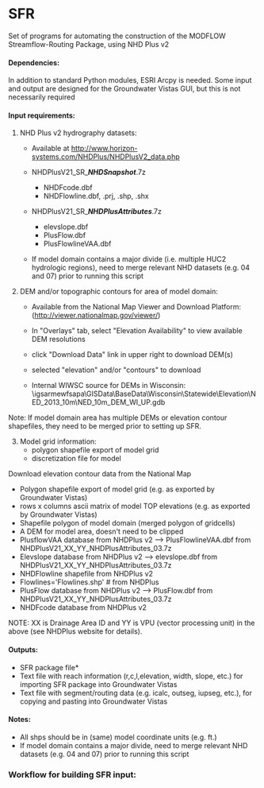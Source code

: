 SFR
===
Set of programs for automating the construction of the MODFLOW Streamflow-Routing Package, using NHD Plus v2


#### Dependencies:

In addition to standard Python modules, ESRI Arcpy is needed.
Some input and output are designed for the Groundwater Vistas GUI, but this is not necessarily required

#### Input requirements:

1) NHD Plus v2 hydrography datasets:
	* Available at http://www.horizon-systems.com/NHDPlus/NHDPlusV2_data.php
	* NHDPlusV21_SR_**_NHDSnapshot_**.7z
		* NHDFcode.dbf
		* NHDFlowline.dbf, .prj, .shp, .shx
	* NHDPlusV21_SR_**_NHDPlusAttributes_**.7z
		* elevslope.dbf
		* PlusFlow.dbf
		* PlusFlowlineVAA.dbf

	* If model domain contains a major divide (i.e. multiple HUC2 hydrologic regions), need to merge relevant NHD datasets (e.g. 04 and 07) prior to running this script
 

2) DEM and/or topographic contours for area of model domain:
	* Available from the National Map Viewer and Download Platform: (http://viewer.nationalmap.gov/viewer/)
	* In "Overlays" tab, select "Elevation Availability" to view available DEM resolutions
	* click "Download Data" link in upper right to download DEM(s)
	* selected "elevation" and/or "contours" to download
	
	* Internal WIWSC source for DEMs in Wisconsin: 		\\igsarmewfsapa\GISData\BaseData\Wisconsin\Statewide\Elevation\NED_2013_10m\NED_10m_DEM_WI_UP.gdb

Note: If model domain area has multiple DEMs or elevation contour shapefiles, they need to be merged prior to setting up SFR.

3) Model grid information:
	* polygon shapefile export of model grid
	* discretization file for model

Download elevation contour data from the National Map
		
* Polygon shapefile export of model grid (e.g. as exported by Groundwater Vistas)
* rows x columns ascii matrix of model TOP elevations (e.g. as exported by Groundwater Vistas)
* Shapefile polygon of model domain (merged polygon of gridcells)
* A DEM for model area, doesn't need to be clipped
* PlusflowVAA database from NHDPlus v2 --> PlusFlowlineVAA.dbf from NHDPlusV21\_XX\_YY\_NHDPlusAttributes\_03.7z
* Elevslope database from NHDPlus v2 --> elevslope.dbf from NHDPlusV21\_XX\_YY\_NHDPlusAttributes\_03.7z
* NHDFlowline shapefile from NHDPlus v2
* Flowlines='Flowlines.shp' # from NHDPlus
* PlusFlow database from NHDPlus v2 --> PlusFlow.dbf from NHDPlusV21\_XX\_YY\_NHDPlusAttributes\_03.7z
* NHDFcode database from NHDPlus v2

NOTE: XX is Drainage Area ID and YY is VPU (vector processing unit) in the above (see NHDPlus website for details).

#### Outputs:

* SFR package file*
* Text file with reach information (r,c,l,elevation, width, slope, etc.) for importing SFR package into Groundwater Vistas
* Text file with segment/routing data (e.g. icalc, outseg, iupseg, etc.), for copying and pasting into Groundwater Vistas

#### Notes:

* All shps should be in (same) model coordinate units (e.g. ft.)
* If model domain contains a major divide, need to merge relevant NHD datasets (e.g. 04 and 07) prior to running this script


### Workflow for building SFR input:

